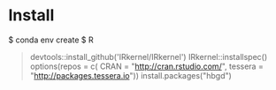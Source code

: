 # Install

$ conda env create
$ R
> devtools::install_github('IRkernel/IRkernel')
> IRkernel::installspec()
> options(repos = c(
  CRAN = "http://cran.rstudio.com/",
    tessera = "http://packages.tessera.io"))
> install.packages("hbgd")
